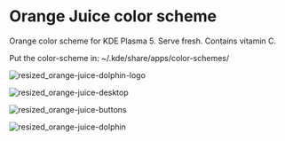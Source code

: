 # Orange Juice color scheme
Orange color scheme for KDE Plasma 5. Serve fresh. Contains vitamin C.

Put the color-scheme in:
~/.kde/share/apps/color-schemes/

![resized_orange-juice-dolphin-logo](https://user-images.githubusercontent.com/38332358/38722045-f14069e4-3efc-11e8-809b-c55fc515720d.png)

![resized_orange-juice-desktop](https://user-images.githubusercontent.com/38332358/38722049-f48d0f62-3efc-11e8-8917-45019025768b.png)

![resized_orange-juice-buttons](https://user-images.githubusercontent.com/38332358/38722051-f6c306d8-3efc-11e8-8e24-20723b10b1f5.png)

![resized_orange-juice-dolphin](https://user-images.githubusercontent.com/38332358/38722053-f88777f6-3efc-11e8-8c50-f3eda2aedd5e.png)
